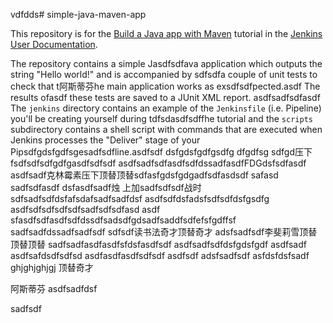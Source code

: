 vdfdds# simple-java-maven-app

This repository is for the
[Build a Java app with Maven](https://jenkins.asdfsdfio/doc/tutorials/build-a-java-app-with-maven/)
tutorial in the [Jenkins User Documentation](https://jenkins.io/doc/).

The repository contains a simple Jasdfsdfava application which outputs the string
"Hello world!" and is accompanied by sdfsdfa couple of unit tests to check that t阿斯蒂芬he
main application works as exsdfsdfpected.asdf The results ofasdf these tests are saved to a
JUnit XML report.
asdfsadfsdfasdf
The `jenkins` directory contains an example of the `Jenkinsfile` (i.e. Pipeline)
you'll be creating yourself during tdfsdasdfsdffhe tutorial and the `scripts` subdirectory
contains a shell script with commands that are executed when Jenkins processes
the "Deliver" stage of your Pipsdfgdsfgdfsgesadfsdfline.asdfsdf
dsfgdsfgdfgsdfg dfgdfsg sdfgd压下fsdfsdfsdfgdfgasdfsdfsdf
asdfsadfsdfasdfsdfdssadfasdfFDGdsfsdfasdf
asdfsadf克林霉素压下顶替顶替sdfasfgdsfgdgadfsdfasdsdf
safasd sadfsdfasdf
dsfasdfsadf烛  上加sadfsdfsdf战时
sdfsadfsdfdsfafsdafsadfsadfdsf
asdfsdfdsfadsfsdfsdfdsfgsdfg
asdfsdfsdfsdfsdfsadfsdfsdfasd asdf
sfasdfsdfasdfsdfdssdfsadsdfgdsadfsaddfsdfefsfgdffsf
sadfsadfdssadfsadfsdf
sdfsdf读书法奇才顶替奇才
adsfsadfsdf李斐莉雪顶替顶替顶替
sadfsadfasdfasdfsfdsfasdfsdf
asdfsadfsdfdsfgdsfgdf
asdfsadf
asdfsafdsdfsdfsd
asdfasdfasdfsdfsdf
asdfsdf
adsfsadfsdf
asfdsfdsfsadf
ghjghjghjgj
顶替奇才

阿斯蒂芬
asdfsadfdsf

sadfsdf